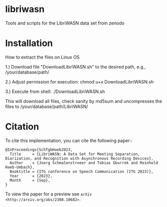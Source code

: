 # libriwasn
Tools and scripts for the LibriWASN data set from zenodo

Installation
========

How to extract the files on Linux OS

  1.) Download file "DownloadLibriWASN.sh" to the desired path, e.g., /your/database/path/
  
  2.) Adjust permission for execution: chmod u+x DownloadLibriWASN.sh
  
  3.) Execute from shell: ./DownloadLibriWASN.sh
  
 This will download all files, check sanity by md5sum and uncompresses the files to /your/database/path/LibriWASN/


Citation
========

To cite this implementation, you can cite the following paper::

    @InProceedings{SchTgbHaeb2023,
      Title     = {LibriWASN: A Data Set for Meeting Separation, Diarization, and Recognition with Asynchronous Recording Devices},
      Author    = {Joerg Schmalenstroeer and Tobias Gburrek and Reinhold Haeb-Umbach},
      Booktitle = {ITG conference on Speech Communication (ITG 2023)},
      Year      = {2023},
      Month     = {Sep},
    }

To view the paper for a preview see `arXiv <http://arxiv.org/abs/2308.10682>`.
